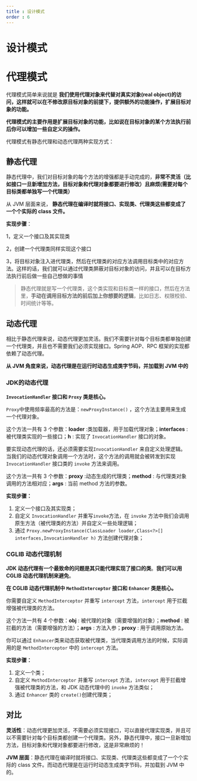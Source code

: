 ```yaml
---
title : 设计模式
order : 6
---
```


# 设计模式

# 代理模式

代理模式简单来说就是 **我们使用代理对象来代替对真实对象(real object)的访问，这样就可以在不修改原目标对象的前提下，提供额外的功能操作，扩展目标对象的功能。**

**代理模式的主要作用是扩展目标对象的功能，比如说在目标对象的某个方法执行前后你可以增加一些自定义的操作。**

代理模式有静态代理和动态代理两种实现方式：

## 静态代理

静态代理中，我们对目标对象的每个方法的增强都是手动完成的，**非常不灵活（比如接口一旦新增加方法，目标对象和代理对象都要进行修改）且麻烦(需要对每个目标类都单独写一个代理类）**

从 JVM 层面来说， **静态代理在编译时就将接口、实现类、代理类这些都变成了一个个实际的 class 文件。**

**实现步骤**：

1，定义一个接口及其实现类

2，创建一个代理类同样实现这个接口

3，将目标对象注入进代理类，然后在代理类的对应方法调用目标类中的对应方法。这样的话，我们就可以通过代理类屏蔽对目标对象的访问，并且可以在目标方法执行前后做一些自己想做的事情

>静态代理就是写一个代理类，这个类实现和目标类一样的接口，然后在方法里，**手动在调用目标方法的前后加上你想要的逻辑**，比如日志、权限校验、时间统计等等。

## 动态代理

相比于静态代理来说，动态代理更加灵活。我们不需要针对每个目标类都单独创建一个代理类，并且也不需要我们必须实现接口。Spring AOP、RPC 框架的实现都依赖了动态代理。

**从 JVM 角度来说，动态代理是在运行时动态生成类字节码，并加载到 JVM 中的**

### JDK的动态代理

**`InvocationHandler` 接口和 `Proxy` 类是核心。**

`Proxy`中使用频率最高的方法是：`newProxyInstance()` ，这个方法主要用来生成一个代理对象。

这个方法一共有 3 个参数：**loader** :类加载器，用于加载代理对象；**interfaces** : 被代理类实现的一些接口；**h** : 实现了 `InvocationHandler` 接口的对象。

要实现动态代理的话，还必须需要实现`InvocationHandler` 来自定义处理逻辑。 当我们的动态代理对象调用一个方法时，这个方法的调用就会被转发到实现`InvocationHandler` 接口类的 `invoke` 方法来调用。

这个方法一共有 3 个参数：**proxy** :动态生成的代理类；**method** : 与代理类对象调用的方法相对应；**args** : 当前 method 方法的参数。

**实现步骤：**

1. 定义一个接口及其实现类；
2. 自定义 `InvocationHandler` 并重写`invoke`方法，在 `invoke` 方法中我们会调用原生方法（被代理类的方法）并自定义一些处理逻辑；
3. 通过 `Proxy.newProxyInstance(ClassLoader loader,Class<?>[] interfaces,InvocationHandler h)` 方法创建代理对象；

###  CGLIB 动态代理机制

**JDK 动态代理有一个最致命的问题是其只能代理实现了接口的类**。**我们可以用 CGLIB 动态代理机制来避免**。

**在 CGLIB 动态代理机制中 `MethodInterceptor` 接口和 `Enhancer` 类是核心。**

你需要自定义 `MethodInterceptor` 并重写 `intercept` 方法，`intercept` 用于拦截增强被代理类的方法。

这个方法一共有 4 个参数：**obj** : 被代理的对象（需要增强的对象）；**method** : 被拦截的方法（需要增强的方法）；**args** : 方法入参；**proxy** : 用于调用原始方法。

你可以通过 `Enhancer`类来动态获取被代理类，当代理类调用方法的时候，实际调用的是 `MethodInterceptor` 中的 `intercept` 方法。

**实现步骤：**

1. 定义一个类；
2. 自定义 `MethodInterceptor` 并重写 `intercept` 方法，`intercept` 用于拦截增强被代理类的方法，和 JDK 动态代理中的 `invoke` 方法类似；
3. 通过 `Enhancer` 类的 `create()`创建代理类；

## 对比

**灵活性**：动态代理更加灵活，不需要必须实现接口，可以直接代理实现类，并且可以不需要针对每个目标类都创建一个代理类。另外，静态代理中，接口一旦新增加方法，目标对象和代理对象都要进行修改，这是非常麻烦的！

**JVM 层面**：静态代理在编译时就将接口、实现类、代理类这些都变成了一个个实际的 class 文件。而动态代理是在运行时动态生成类字节码，并加载到 JVM 中的。





















































